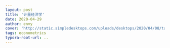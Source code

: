 ```yaml
---
layout: post
title: '计量经济学'
date: 2020-04-29
author: envy
cover: 'http://static.simpledesktops.com/uploads/desktops/2020/04/08/tardis.png'
tags: econometrics
typora-root-url: ..
---
```


